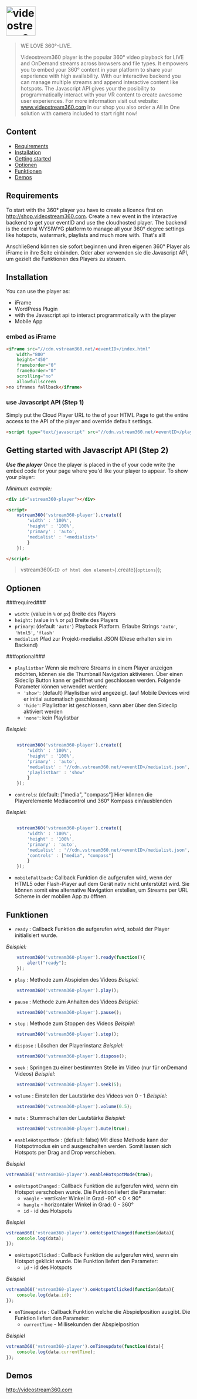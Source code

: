 # <img height="80px" src="http://videostream360.com/wp-content/uploads/2015/03/687_VID_Logo_4c_300dpi_200.png" alt="videostream360 Player Logo" title="videostream360 Player Logo"/>

> WE LOVE 360°-LIVE.
> 
> Videostream360 player is the popular 360° video playback for LIVE and OnDemand streams across browsers and file types.
> It empowers you to embed your 360° content in your platform to share your experience with high availability.
> With our interactive backend you can manage multiple streams and append interactive content like hotspots.
> The Javascript API gives your the posibility to programmatically interact with your VR content to create awesome user experiences.
> For more information visit out website: www.videostream360.com
> In our shop you also order a All In One solution with camera included to start right now!


## Content
<!-- MarkdownTOC autolink=true bracket=round depth=2-->

- [Requirements](#requirements)
- [Installation](#installation)
- [Getting started](#getting-started)
- [Optionen](#optionen)
- [Funktionen](#funktionen)
- [Demos](#demos)

<!-- /MarkdownTOC -->


## Requirements
To start with the 360° player you have to create a licence first on http://shop.videostream360.com. Create a new event in the interactive backend to get your eventID and use the cloudhosted player. The backend is the central WYSIWYG platform to manage all your 360° degree settings like hotspots, watermark, playlists and much more with.
That's all!

Anschließend können sie sofort beginnen und ihren eigenen 360° Player als iFrame in ihre Seite einbinden. Oder aber verwenden sie die Javascript API, um gezielt die Funktionen des Players zu steuern.


## Installation
You can use the player as:
- <embed code> iFrame
- WordPress Plugin
- with the Javascript api to interact programmatically with the player
- Mobile App

### embed as iFrame

````html
<iFrame src="//cdn.vstream360.net/<eventID>/index.html"
    width="800"
    height="450"
    frameborder="0"
    frameBorder="0"
    scrolling="no" 
    allowfullscreen
>no iframes fallback</iframe>
````

### use Javascript API (Step 1)
Simply put the Cloud Player URL to the <head> of your HTML Page to get the entire access to the API of the player and override default settings.

````html
<script type="text/javascript" src="//cdn.vstream360.net/<eventID>/player/vstream360.js"></script>
````


## Getting started with Javascript API (Step 2)

***Use the player***
Once the player is placed in the <head> of your code write the embed code for your page <body> where you'd like your player to appear.
To show your player:

*Minimum example:*
````html
<div id="vstream360-player"></div>

<script>
    vstream360('vstream360-player').create({
        'width' : '100%',
        'height' : '100%',
        'primary' : 'auto',
        'medialist' : '<medialist>'
        }
    });

</script>
````
> vstream360(`<ID of html dom element>`).create({`options`});


## Optionen
###required###
- `width`:  (value in `%` or `px`) Breite des Players
- `height`: (value in `%` or `px`) Breite des Players
- `primary`: (default `'auto'`) Playback Platform. Erlaube Strings `'auto'`, `'html5'`, `'flash'`
- `medialist` Pfad zur Projekt-medialist JSON (Diese erhalten sie im Backend)

###optional###
- `playlistbar` Wenn sie mehrere Streams in einem Player anzeigen möchten, können sie die Thumbnail Navigation aktivieren. Über einen Sideclip Button kann er geöffnet und geschlossen werden. Folgende Parameter können verwendet werden:
    + `'show'`: (default) Playlistbar wird angezeigt. (auf Mobile Devices wird er initial automatisch geschlossen)
    +  `'hide'`: Playlistbar ist geschlossen, kann aber über den Sideclip aktiviert werden
    +  `'none'`: kein Playlistbar

*Beispiel:*
````javascript

    vstream360('vstream360-player').create({
        'width' : '100%',
        'height' : '100%',
        'primary' : 'auto',
        'medialist' : '//cdn.vstream360.net/<eventID>/medialist.json',
        'playlistbar' : 'show'
        }
    });

````
 
- `controls`: (default: ["media", "compass"] Hier können die Playerelemente Mediacontrol und 360° Kompass ein/ausblenden

*Beispiel:*
````javascript

    vstream360('vstream360-player').create({
        'width' : '100%',
        'height' : '100%',
        'primary' : 'auto',
        'medialist' : '//cdn.vstream360.net/<eventID>/medialist.json',
        'controls' : ["media", "compass"]
        }
    });

````

- `mobileFallback`: Callback Funktion die aufgerufen wird, wenn der HTML5 oder Flash-Player auf dem Gerät nativ nicht unterstützt wird. Sie können somit eine alternative Navigation erstellen, um Streams per URL Scheme in der mobilen App zu öffnen.

## Funktionen

- `ready` : Callback Funktion die aufgerufen wird, sobald der Player initialisiert wurde.

*Beispiel:*
````javascript
    vstream360('vstream360-player').ready(function(){
        alert("ready");
    });
````


- `play` : Methode zum Abspielen des Videos
*Beispiel:*
````javascript
    vstream360('vstream360-player').play();
````

- `pause` : Methode zum Anhalten des Videos
*Beispiel:*
````javascript
    vstream360('vstream360-player').pause();
````

- `stop` : Methode zum Stoppen des Videos
*Beispiel:*
````javascript
    vstream360('vstream360-player').stop();
````

- `dispose` : Löschen der Playerinstanz
*Beispiel:*
````javascript
    vstream360('vstream360-player').dispose();
````


- `seek` : Springen zu einer bestimmten Stelle im Video (nur für onDemand Videos)
*Beispiel:*
````javascript
    vstream360('vstream360-player').seek(5);
````

- `volume` : Einstellen der Lautstärke des Videos von 0 - 1
*Beispiel:*
````javascript
    vstream360('vstream360-player').volume(0.5);
````

- `mute` : Stummschalten der Lautstärke
*Beispiel:*
````javascript
    vstream360('vstream360-player').mute(true);
````


- `enableHotspotMode` : (default: false) Mit diese Methode kann der Hotspotmodus ein und ausgeschalten werden. Somit lassen sich Hotspots per Drag and Drop verschieben.

*Beispiel*
````javascript
vstream360('vstream360-player').enableHotspotMode(true);
````
    
- `onHotspotChanged` : Callback Funktion die aufgerufen wird, wenn ein Hotspot verschoben wurde. Die Funktion liefert die Parameter:
    +  `vangle` - vertikaler Winkel in Grad -90° < 0 < 90°
    +  `hangle` - horizontaler Winkel in Grad: 0 - 360°
    +  `id` - id des Hotspots

*Beispiel*
````javascript
vstream360('vstream360-player').onHotspotChanged(function(data){
    console.log(data);
});
````

- `onHotspotClicked` : Callback Funktion die aufgerufen wird, wenn ein Hotspot geklickt wurde. Die Funktion liefert den Parameter:
    +  `id` - id des Hotspots

*Beispiel*
````javascript
vstream360('vstream360-player').onHotspotClicked(function(data){
    console.log(data.id);
});
````

- `onTimeupdate` : Callback Funktion welche die Abspielposition ausgibt. Die Funktion liefert den Parameter:
    +  `currentTime` - Millisekunden der Abspielposition

*Beispiel*
````javascript
vstream360('vstream360-player').onTimeupdate(function(data){
    console.log(data.currentTime);
});
````


## Demos

http://videostream360.com
